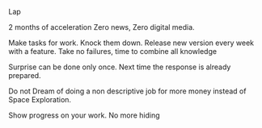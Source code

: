 Lap

2 months of acceleration 
Zero news, 
Zero digital media. 

Make tasks for work. 
Knock them down. 
Release new version every week with a feature. 
Take no failures,  time to combine all knowledge

Surprise can be done only once.
Next time the response is already prepared.

Do not Dream of doing a non descriptive job for more money instead of Space Exploration.

Show progress on your work.
No more hiding

